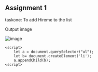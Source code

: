 ## Assignment 1

 taskone: To add Hireme to the list
 
 Output image
 
![image]('./firstAssignmentImage/task1Output.png')

    <script>
        let a = document.querySelector("ul");
        let b= document.createElement('li');
        a.appendChild(b);
    <script>